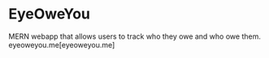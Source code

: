 # EyeOweYou
MERN webapp that allows users to track who they owe and who owe them.
eyeoweyou.me[eyeoweyou.me]
